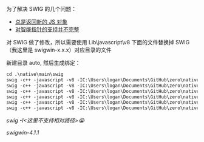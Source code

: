 为了解决 SWIG 的几个问题：
- [总是返回新的 JS 对象](https://qingwabote.github.io/ink/#/cpp/swig?id=总是返回新的-js-对象)
- [对智能指针的支持并不完整](https://qingwabote.github.io/ink/#/cpp/swig?id=对智能指针的支持并不完整)

对 SWIG 做了修改，所以需要使用 Lib\javascript\v8 下面的文件替换掉 SWIG（我这里是 swigwin-x.x.x）对应目录的文件

新建目录 auto, 然后生成绑定：
```ps
cd .\native\main\swig
swig -c++ -javascript -v8 -IC:\Users\logan\Documents\GitHub\zero\native\main -o .\auto\ImageBitmap_wrap.cpp ImageBitmap.i
swig -c++ -javascript -v8 -IC:\Users\logan\Documents\GitHub\zero\native\main -o .\auto\Loader_wrap.cpp Loader.i
swig -c++ -javascript -v8 -IC:\Users\logan\Documents\GitHub\zero\native\main -o .\auto\WebSocket_wrap.cpp WebSocket.i
swig -c++ -javascript -v8 -IC:\Users\logan\Documents\GitHub\zero\native\main -o .\auto\gfx_wrap.cpp gfx.i
swig -c++ -javascript -v8 -IC:\Users\logan\Documents\GitHub\zero\native\main -o .\auto\Loop_wrap.cpp Loop.i
swig -c++ -javascript -v8 -IC:\Users\logan\Documents\GitHub\zero\native\main -o .\auto\Window_wrap.cpp Window.i
```
*swig -I<这里不支持相对路径>😭*

*swigwin-4.1.1*
